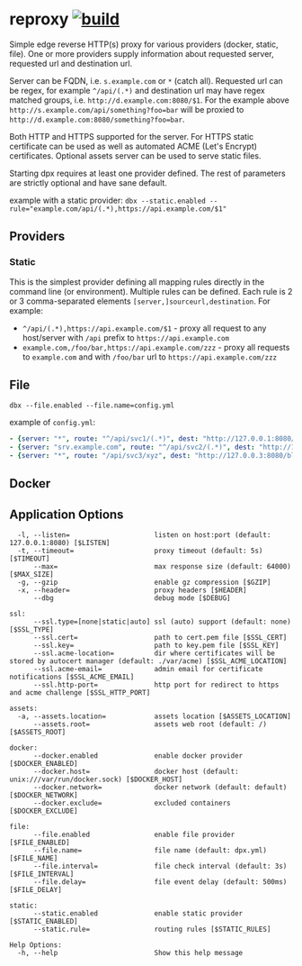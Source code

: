 # reproxy [![build](https://github.com/umputun/reproxy/actions/workflows/ci.yml/badge.svg)](https://github.com/umputun/reproxy/actions/workflows/ci.yml)

Simple edge reverse HTTP(s) proxy for various providers (docker, static, file). One or more providers supply information 
about requested server, requested url and destination url. 

Server can be FQDN, i.e. `s.example.com` or `*` (catch all). Requested url can be regex, for example `^/api/(.*)` and destination url
may have regex matched groups, i.e. `http://d.example.com:8080/$1`. For the example above `http://s.example.com/api/something?foo=bar` will be proxied to `http://d.example.com:8080/something?foo=bar`.

Both HTTP and HTTPS supported for the server. For HTTPS static certificate can be used as well as automated 
ACME (Let's Encrypt) certificates. Optional assets server can be used to serve static files.

Starting dpx requires at least one provider defined. The rest of parameters are strictly optional and have sane default.

example with a static provider: `dbx --static.enabled --rule="example.com/api/(.*),https://api.example.com/$1"`

## Providers

### Static

This is the simplest provider defining all mapping rules directly in the command line (or environment). Multiple rules can be defined.
Each rule is 2 or 3 comma-separated elements `[server,]sourceurl,destination`. For example:

- `^/api/(.*),https://api.example.com/$1` - proxy all request to any host/server with `/api` prefix to `https://api.example.com`
- `example.com,/foo/bar,https://api.example.com/zzz` - proxy all requests to `example.com` and with `/foo/bar` url to `https://api.example.com/zzz` 

## File

`dbx --file.enabled --file.name=config.yml`

example of `config.yml`:

```yaml
- {server: "*", route: "^/api/svc1/(.*)", dest: "http://127.0.0.1:8080/blah1/$1"}
- {server: "srv.example.com", route: "^/api/svc2/(.*)", dest: "http://127.0.0.2:8080/blah2/$1/abc"}
- {server: "*", route: "/api/svc3/xyz", dest: "http://127.0.0.3:8080/blah3/xyz"}
```
## Docker

## Application Options

```
  -l, --listen=                     listen on host:port (default: 127.0.0.1:8080) [$LISTEN]
  -t, --timeout=                    proxy timeout (default: 5s) [$TIMEOUT]
      --max=                        max response size (default: 64000) [$MAX_SIZE]
  -g, --gzip                        enable gz compression [$GZIP]
  -x, --header=                     proxy headers [$HEADER]
      --dbg                         debug mode [$DEBUG]

ssl:
      --ssl.type=[none|static|auto] ssl (auto) support (default: none) [$SSL_TYPE]
      --ssl.cert=                   path to cert.pem file [$SSL_CERT]
      --ssl.key=                    path to key.pem file [$SSL_KEY]
      --ssl.acme-location=          dir where certificates will be stored by autocert manager (default: ./var/acme) [$SSL_ACME_LOCATION]
      --ssl.acme-email=             admin email for certificate notifications [$SSL_ACME_EMAIL]
      --ssl.http-port=              http port for redirect to https and acme challenge [$SSL_HTTP_PORT]

assets:
  -a, --assets.location=            assets location [$ASSETS_LOCATION]
      --assets.root=                assets web root (default: /) [$ASSETS_ROOT]

docker:
      --docker.enabled              enable docker provider [$DOCKER_ENABLED]
      --docker.host=                docker host (default: unix:///var/run/docker.sock) [$DOCKER_HOST]
      --docker.network=             docker network (default: default) [$DOCKER_NETWORK]
      --docker.exclude=             excluded containers [$DOCKER_EXCLUDE]

file:
      --file.enabled                enable file provider [$FILE_ENABLED]
      --file.name=                  file name (default: dpx.yml) [$FILE_NAME]
      --file.interval=              file check interval (default: 3s) [$FILE_INTERVAL]
      --file.delay=                 file event delay (default: 500ms) [$FILE_DELAY]

static:
      --static.enabled              enable static provider [$STATIC_ENABLED]
      --static.rule=                routing rules [$STATIC_RULES]

Help Options:
  -h, --help                        Show this help message
  
```